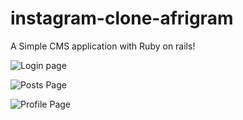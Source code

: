 
# instagram-clone-afrigram
A Simple CMS application with Ruby on rails!

![Login page](https://github.com/querldox5/instagram-clone-afrigram/blob/master/public/screenshot-localhost_3000-2020.07.19-17_52_26.png)

![Posts Page](https://github.com/querldox5/instagram-clone-afrigram/blob/master/public/screenshot-localhost_3000-2020.07.19-17_49_39.png)

![Profile Page](https://github.com/querldox5/instagram-clone-afrigram/blob/master/public/screenshot-localhost_3000-2020.07.19-17_51_03.png)



